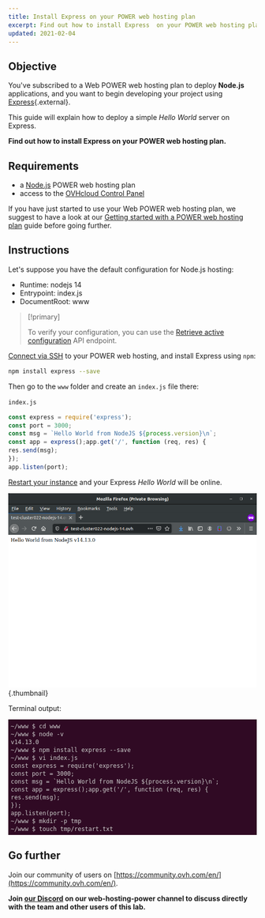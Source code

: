 ```yaml
---
title: Install Express on your POWER web hosting plan
excerpt: Find out how to install Express  on your POWER web hosting plan
updated: 2021-02-04
---
```


<style>
 pre {
     font-size: 14px;
 }
 pre.console {
   background-color: #300A24; 
   color: #ccc;
   font-family: monospace;
   padding: 5px;
   margin-bottom: 5px;
 }
 pre.console code {
   border: solid 0px transparent;
   font-family: monospace !important;
 }
 .small {
     font-size: 0.75em;
 }
</style>

## Objective

You've subscribed to a Web POWER web hosting plan to deploy **Node.js** applications, and you want to begin developing your project using [Express](https://expressjs.com/){.external}.

This guide will explain how to deploy a simple *Hello World* server on Express.

**Find out how to install Express on your POWER web hosting plan.**

## Requirements

- a [Node.js](https://labs.ovh.com/managed-nodejs) POWER web hosting plan
- access to the [OVHcloud Control Panel](https://www.ovh.com/auth/?action=gotomanager&from=https://www.ovh.ie/&ovhSubsidiary=ie)

If you have just started to use your Web POWER web hosting plan, we suggest to have a look at our [Getting started with a POWER web hosting plan](/pages/ovhcloud_labs/power_web_hosting/getting-started) guide before going further.

## Instructions

Let's suppose you have the default configuration for Node.js hosting:

- Runtime: nodejs 14   
- Entrypoint: index.js 
- DocumentRoot: www

> [!primary]
>
> To verify your configuration, you can use the [Retrieve active configuration](/pages/labs/web-power/getting-started#api-get-active-configuration) API endpoint.

[Connect via SSH](/pages/labs/web-power/getting-started#ssh) to your POWER web hosting, and install Express using `npm`:

```sh
npm install express --save
```

Then go to the `www` folder and create an `index.js` file there:

`index.js`
```javascript
const express = require('express');
const port = 3000;
const msg = `Hello World from NodeJS ${process.version}\n`;
const app = express();app.get('/', function (req, res) {
res.send(msg);
});
app.listen(port);
```

[Restart your instance](/pages/labs/web-power/getting-started#restart) and your Express *Hello World* will be online.

![Express Hello World](images/nodejs-install-express-01.png){.thumbnail}

Terminal output:

<pre class="console"><code>~/www $ cd www
~/www $ node -v
v14.13.0
~/www $ npm install express --save
~/www $ vi index.js
const express = require('express');
const port = 3000;
const msg = `Hello World from NodeJS ${process.version}\n`;
const app = express();app.get('/', function (req, res) {
res.send(msg);
});
app.listen(port);
~/www $ mkdir -p tmp
~/www $ touch tmp/restart.txt</code></pre>

## Go further

Join our community of users on [https://community.ovh.com/en/](https://community.ovh.com/en/).

**Join [our Discord](https://discord.gg/ovhcloud) on our web-hosting-power channel to discuss directly with the team and other users of this lab.**